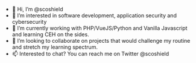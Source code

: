 - 👋 Hi, I’m @scoshield
- 👀 I’m interested in software development, application security and cybersecurity
- 🌱 I’m currently working with PHP/VueJS/Python and Vanilla Javascript and learning CEH on the sides.
- 💞️ I’m looking to collaborate on projects that would challenge my routine and stretch my learning spectrum. 
- 📫 Interested to chat? You can reach me on Twitter @scoshield

<!---
scoshield/scoshield is a ✨ special ✨ repository because its `README.md` (this file) appears on your GitHub profile.
You can click the Preview link to take a look at your changes.
--->
